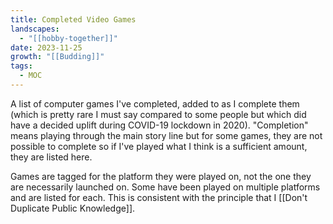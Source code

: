 ```yaml
---
title: Completed Video Games
landscapes:
  - "[[hobby-together]]"
date: 2023-11-25
growth: "[[Budding]]"
tags:
  - MOC
---
```

A list of computer games I've completed, added to as I complete them (which is pretty rare I must say compared to some people but which did have a decided uplift during COVID-19 lockdown in 2020). "Completion" means playing through the main story line but for some games, they are not possible to complete so if I've played what I think is a sufficient amount, they are listed here.

Games are tagged for the platform they were played on, not the one they are necessarily launched on. Some have been played on multiple platforms and are listed for each. This is consistent with the principle that I [[Don't Duplicate Public Knowledge]].